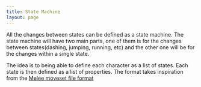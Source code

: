 ```yaml
---
title: State Machine
layout: page
---
```


All the changes between states can be defined as a state machine. The state machine will have two main parts, one of them is for the changes between states(dashing, jumping, running, etc) and the other one will be for the changes within a single state. 

The idea is to being able to define each character as a list of states. Each state is then defined as a list of properties. The format takes inspiration from the [Melee moveset file format](http://opensa.dantarion.com/wiki/Moveset_File_Format_(Melee))
